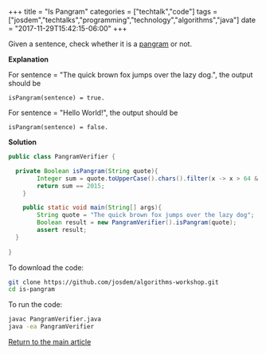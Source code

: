 +++
title = "Is Pangram"
categories = ["techtalk","code"]
tags = ["josdem","techtalks","programming","technology","algorithms","java"]
date = "2017-11-29T15:42:15-06:00"
+++


Given a sentence, check whether it is a [pangram](https://en.wikipedia.org/wiki/Pangram) or not.

**Explanation**

For sentence = "The quick brown fox jumps over the lazy dog.", the output should be

```
isPangram(sentence) = true.
```

For sentence = "Hello World!", the output should be

```
isPangram(sentence) = false.
```


**Solution**

```java
public class PangramVerifier {

  private Boolean isPangram(String quote){
		Integer sum = quote.toUpperCase().chars().filter(x -> x > 64 & x < 91).distinct().sum();
		return sum == 2015;
	}

	public static void main(String[] args){
		String quote = "The quick brown fox jumps over the lazy dog";
		Boolean result = new PangramVerifier().isPangram(quote);
		assert result;
  }
	
}
```


To download the code:

```bash
git clone https://github.com/josdem/algorithms-workshop.git
cd is-pangram
```

To run the code:

```bash
javac PangramVerifier.java
java -ea PangramVerifier
```


[Return to the main article](/techtalk/algorithms)